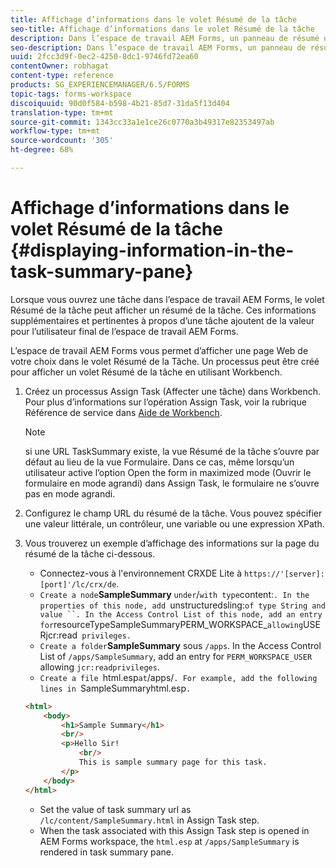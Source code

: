 ```yaml
---
title: Affichage d’informations dans le volet Résumé de la tâche
seo-title: Affichage d’informations dans le volet Résumé de la tâche
description: Dans l’espace de travail AEM Forms, un panneau de résumé de la tâche peut être configuré afin d’afficher le récapitulatif de la tâche ou d’afficher toute autre page Web.
seo-description: Dans l’espace de travail AEM Forms, un panneau de résumé de la tâche peut être configuré afin d’afficher le récapitulatif de la tâche ou d’afficher toute autre page Web.
uuid: 2fcc3d9f-0ec2-4250-8dc1-9746fd72ea60
contentOwner: robhagat
content-type: reference
products: SG_EXPERIENCEMANAGER/6.5/FORMS
topic-tags: forms-workspace
discoiquuid: 90d0f584-b598-4b21-85d7-31da5f13d404
translation-type: tm+mt
source-git-commit: 1343cc33a1e1ce26c0770a3b49317e82353497ab
workflow-type: tm+mt
source-wordcount: '305'
ht-degree: 68%

---
```



# Affichage d’informations dans le volet Résumé de la tâche {#displaying-information-in-the-task-summary-pane}

Lorsque vous ouvrez une tâche dans l’espace de travail AEM Forms, le volet Résumé de la tâche peut afficher un résumé de la tâche. Ces informations supplémentaires et pertinentes à propos d’une tâche ajoutent de la valeur pour l’utilisateur final de l’espace de travail AEM Forms.

L’espace de travail AEM Forms vous permet d’afficher une page Web de votre choix dans le volet Résumé de la Tâche. Un processus peut être créé pour afficher un volet Résumé de la tâche en utilisant Workbench.

1. Créez un processus Assign Task (Affecter une tâche) dans Workbench. Pour plus d’informations sur l’opération Assign Task, voir la rubrique Référence de service dans [Aide de Workbench](https://help.adobe.com/en_US/AEMForms/6.1/WorkbenchHelp/).

   >[!NOTE]
   >
   >si une URL TaskSummary existe, la vue Résumé de la tâche s’ouvre par défaut au lieu de la vue Formulaire. Dans ce cas, même lorsqu’un utilisateur active l’option Open the form in maximized mode (Ouvrir le formulaire en mode agrandi) dans Assign Task, le formulaire ne s’ouvre pas en mode agrandi.

1. Configurez le champ URL du résumé de la tâche. Vous pouvez spécifier une valeur littérale, un contrôleur, une variable ou une expression XPath.
1. Vous trouverez un exemple d’affichage des informations sur la page du résumé de la tâche ci-dessous.

   * Connectez-vous à l&#39;environnement CRXDE Lite à `https://'[server]:[port]'/lc/crx/de`.
   * `Create a node`**SampleSummary** ` under `/` with type `content:`. In the properties of this node, add `unstructuredsling:` of type String and value ``. In the Access Control List of this node, add an entry for `resourceTypeSampleSummaryPERM_WORKSPACE_` allowing `USERjcr:read` privileges.`
   * `Create a folder`**SampleSummary** sous `/apps`. In the Access Control List of `/apps/SampleSummary`, add an entry for `PERM_WORKSPACE_USER` allowing `jcr:readprivileges`.
   * `Create a file `html.esp` at `/apps/`. For example, add the following lines in `SampleSummaryhtml.esp`.`

   ```html
   <html>
       <body>
           <h1>Sample Summary</h1>
           <br/>
           <p>Hello Sir!
               <br/>
               This is sample summary page for this task.
           </p>
       </body>
   </html>
   ```

   * Set the value of task summary url as `/lc/content/SampleSummary.html` in Assign Task step.
   * When the task associated with this Assign Task step is opened in AEM Forms workspace, the `html.esp` at `/apps/SampleSummary` is rendered in task summary pane.
